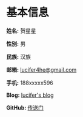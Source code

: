 # 基本信息

**姓名:** 贺星星

**性别:** 男

**民族:** 汉族

**邮箱:** lucifer4he@gmail.com

**手机:** 188xxxxx596

**Blog:** [lucifer's blog](http://blog.ikaros.club)

**GitHub:** [传送门](https://github.com/luicfer)



